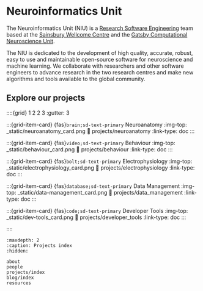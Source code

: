 # Neuroinformatics Unit

The Neuroinformatics Unit (NIU) is a [Research Software Engineering](https://society-rse.org/) team based at the [Sainsbury Wellcome Centre](https://www.sainsburywellcome.org/web/) and the [Gatsby Computational Neuroscience Unit](https://www.ucl.ac.uk/gatsby/gatsby-computational-neuroscience-unit). 

The NIU is dedicated to the development of high quality, accurate, robust, easy to use and maintainable open-source software for neuroscience and machine learning. We collaborate with researchers and other software engineers to advance research in the two research centres and make new algorithms and tools available to the global community.


## Explore our projects

::::{grid} 1 2 2 3
:gutter: 3

:::{grid-item-card} {fas}`brain;sd-text-primary` Neuroanatomy
:img-top: _static/neuroanatomy_card.png
:link: projects/neuroanatomy
:link-type: doc
:::

:::{grid-item-card} {fas}`video;sd-text-primary` Behaviour
:img-top: _static/behaviour_card.png
:link: projects/behaviour
:link-type: doc
:::

:::{grid-item-card} {fas}`bolt;sd-text-primary` Electrophysiology
:img-top: _static/electrophysiology_card.png
:link: projects/electrophysiology
:link-type: doc
:::

:::{grid-item-card} {fas}`database;sd-text-primary` Data Management
:img-top: _static/data-management_card.png
:link: projects/data_management
:link-type: doc
:::

:::{grid-item-card} {fas}`code;sd-text-primary` Developer Tools
:img-top: _static/dev-tools_card.png
:link: projects/developer_tools
:link-type: doc
:::

[//]: # (:::{grid-item-card} {fas}`handshake;sd-text-primary` Collaborations)

[//]: # (:img-top: _static/collaborations_card.png)

[//]: # (:link: projects/collaborations)

[//]: # (:link-type: doc)

[//]: # (:::)

::::

```{toctree}
:maxdepth: 2
:caption: Projects index
:hidden:

about
people
projects/index
blog/index
resources
```
